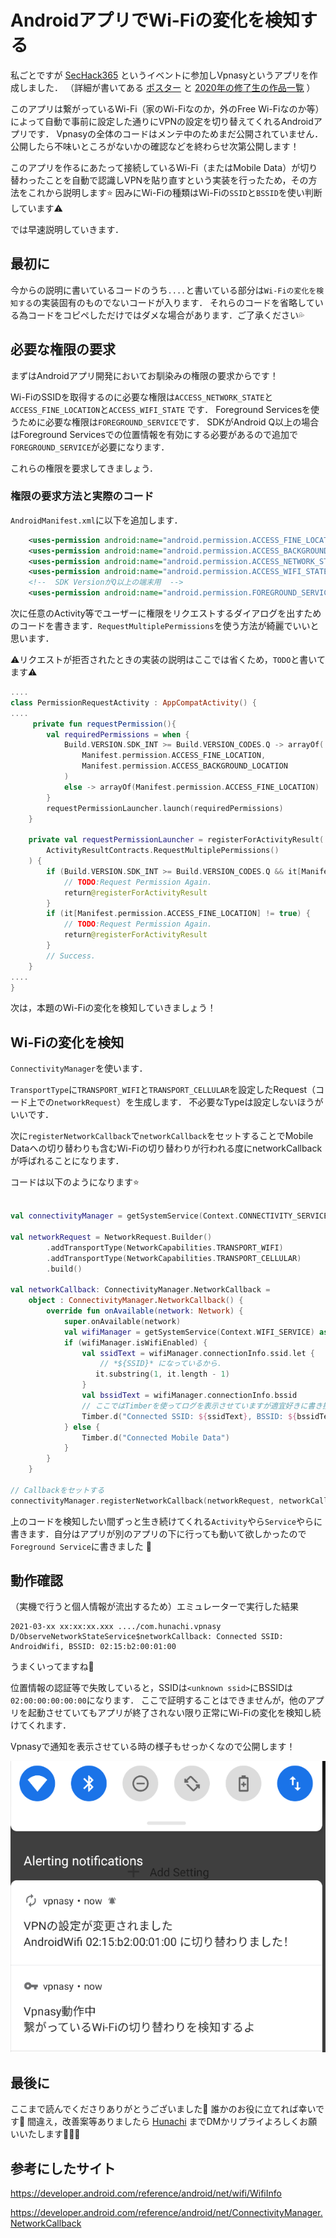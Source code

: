 # AndroidアプリでWi-Fiの変化を検知する

私ごとですが [SecHack365](https://sechack365.nict.go.jp/) というイベントに参加しVpnasyというアプリを作成しました．
（詳細が書いてある [ポスター](https://sechack365.nict.go.jp/achievement/2020/img/2020_14_l.jpg) と [2020年の修了生の作品一覧](https://sechack365.nict.go.jp/achievement/2020/) ）

このアプリは繋がっているWi-Fi（家のWi-Fiなのか，外のFree Wi-Fiなのか等）によって自動で事前に設定した通りにVPNの設定を切り替えてくれるAndroidアプリです． Vpnasyの全体のコードはメンテ中のためまだ公開されていません．公開したら不味いところがないかの確認などを終わらせ次第公開します！

このアプリを作るにあたって接続しているWi-Fi（またはMobile Data）が切り替わったことを自動で認識しVPNを貼り直すという実装を行ったため，その方法をこれから説明します⭐️
因みにWi-Fiの種類はWi-Fiの`SSID`と`BSSID`を使い判断しています⚠️

では早速説明していきます．

## 最初に

今からの説明に書いているコードのうち`....`と書いている部分は`Wi-Fiの変化を検知する`の実装固有のものでないコードが入ります．
それらのコードを省略している為コードをコピペしただけではダメな場合があります．ご了承ください💦 

## 必要な権限の要求

まずはAndroidアプリ開発においてお馴染みの権限の要求からです！

Wi-FiのSSIDを取得するのに必要な権限は`ACCESS_NETWORK_STATE`と`ACCESS_FINE_LOCATION`と`ACCESS_WIFI_STATE` です．
Foreground Servicesを使うために必要な権限は`FOREGROUND_SERVICE`です．
SDKがAndroid Q以上の場合はForeground Servicesでの位置情報を有効にする必要があるので追加で`FOREGROUND_SERVICE`が必要になります．

これらの権限を要求してきましょう．

### 権限の要求方法と実際のコード
`AndroidManifest.xml`に以下を追加します．

```xml
    <uses-permission android:name="android.permission.ACCESS_FINE_LOCATION" />
    <uses-permission android:name="android.permission.ACCESS_BACKGROUND_LOCATION" />
    <uses-permission android:name="android.permission.ACCESS_NETWORK_STATE" />
    <uses-permission android:name="android.permission.ACCESS_WIFI_STATE" />
    <!--  SDK VersionがQ以上の端末用  -->
    <uses-permission android:name="android.permission.FOREGROUND_SERVICE" />
```

次に任意のActivity等でユーザーに権限をリクエストするダイアログを出すためのコードを書きます．`RequestMultiplePermissions`を使う方法が綺麗でいいと思います．

⚠️リクエストが拒否されたときの実装の説明はここでは省くため，`TODO`と書いてます⚠️

```kotlin
....
class PermissionRequestActivity : AppCompatActivity() {
....
     private fun requestPermission(){
        val requiredPermissions = when {
            Build.VERSION.SDK_INT >= Build.VERSION_CODES.Q -> arrayOf(
                Manifest.permission.ACCESS_FINE_LOCATION,
                Manifest.permission.ACCESS_BACKGROUND_LOCATION
            )
            else -> arrayOf(Manifest.permission.ACCESS_FINE_LOCATION)
        }
        requestPermissionLauncher.launch(requiredPermissions)
    }
    
    private val requestPermissionLauncher = registerForActivityResult(
        ActivityResultContracts.RequestMultiplePermissions()
    ) {
        if (Build.VERSION.SDK_INT >= Build.VERSION_CODES.Q && it[Manifest.permission.ACCESS_BACKGROUND_LOCATION] != true) {
            // TODO:Request Permission Again.
            return@registerForActivityResult
        }
        if (it[Manifest.permission.ACCESS_FINE_LOCATION] != true) {
            // TODO:Request Permission Again.
            return@registerForActivityResult
        }
        // Success.
    }
....
}
```

次は，本題のWi-Fiの変化を検知していきましょう！

## Wi-Fiの変化を検知

`ConnectivityManager`を使います．

`TransportType`に`TRANSPORT_WIFI`と`TRANSPORT_CELLULAR`を設定したRequest（コード上での`networkRequest`）を生成します． 不必要なTypeは設定しないほうがいいです．

次に`registerNetworkCallback`で`networkCallback`をセットすることでMobile Dataへの切り替わりも含むWi-Fiの切り替わりが行われる度にnetworkCallbackが呼ばれることになります．

コードは以下のようになります⭐️

```kotlin

val connectivityManager = getSystemService(Context.CONNECTIVITY_SERVICE) as ConnectivityManager

val networkRequest = NetworkRequest.Builder()
        .addTransportType(NetworkCapabilities.TRANSPORT_WIFI)
        .addTransportType(NetworkCapabilities.TRANSPORT_CELLULAR)
        .build()

val networkCallback: ConnectivityManager.NetworkCallback =
    object : ConnectivityManager.NetworkCallback() {
        override fun onAvailable(network: Network) {
            super.onAvailable(network)
            val wifiManager = getSystemService(Context.WIFI_SERVICE) as WifiManager
            if (wifiManager.isWifiEnabled) {
                val ssidText = wifiManager.connectionInfo.ssid.let {
                    // *${SSID}* になっているから．
                   it.substring(1, it.length - 1)
                }
                val bssidText = wifiManager.connectionInfo.bssid
　　　　　　　　　 // ここではTimberを使ってログを表示させていますが適宜好きに書き換えてください．
                Timber.d("Connected SSID: ${ssidText}, BSSID: ${bssidText}")
            } else {
                Timber.d("Connected Mobile Data")
            }
        }
    }

// Callbackをセットする
connectivityManager.registerNetworkCallback(networkRequest, networkCallback)

```

上のコードを検知したい間ずっと生き続けてくれる`Activity`やら`Service`やらに書きます．自分はアプリが別のアプリの下に行っても動いて欲しかったので`Foreground Service`に書きました 🌵

## 動作確認

（実機で行うと個人情報が流出するため）エミュレーターで実行した結果

```
2021-03-xx xx:xx:xx.xxx ..../com.hunachi.vpnasy D/ObserveNetworkStateService$networkCallback: Connected SSID: AndroidWifi, BSSID: 02:15:b2:00:01:00
```

うまくいってますね🍒

位置情報の認証等で失敗していると，SSIDは`<unknown ssid>`にBSSIDは`02:00:00:00:00:00`になります．
ここで証明することはできませんが，他のアプリを起動させていてもアプリが終了されない限り正常にWi-Fiの変化を検知し続けてくれます．

Vpnasyで通知を表示させている時の様子もせっかくなので公開します！

![image](wifi_screenshot.png)


## 最後に

ここまで読んでくださりありがとうございました💞
誰かのお役に立てれば幸いです💞
間違え，改善案等ありましたら [Hunachi](https://twitter.com/_hunachi) までDMかリプライよろしくお願いいたします🙇‍♀️💦

## 参考にしたサイト
https://developer.android.com/reference/android/net/wifi/WifiInfo

https://developer.android.com/reference/android/net/ConnectivityManager.NetworkCallback





